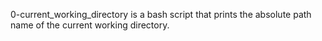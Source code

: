 0-current_working_directory is a bash script that prints the absolute path name of the current working directory.
